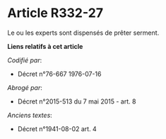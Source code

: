 # Article R332-27

Le ou les experts sont dispensés de prêter serment.

**Liens relatifs à cet article**

_Codifié par_:

  - Décret n°76-667 1976-07-16

_Abrogé par_:

  - Décret n°2015-513 du 7 mai 2015 - art. 8

_Anciens textes_:

  - Décret n°1941-08-02 art. 4
